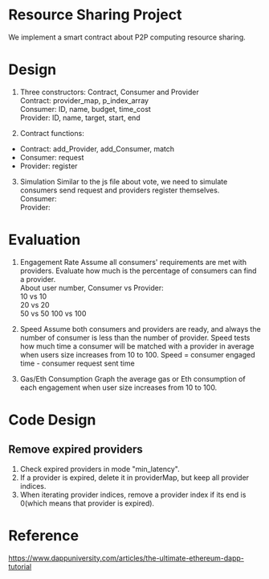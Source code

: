 # Resource Sharing Project
We implement a smart contract about P2P computing resource sharing. 

# Design

1. Three constructors: Contract, Consumer and Provider  
Contract:  provider_map, p_index_array  
Consumer:  ID, name, budget, time_cost  
Provider:  ID, name, target, start, end   

2. Contract functions:
* Contract: add_Provider, add_Consumer, match  
* Consumer: request  
* Provider: register  

3. Simulation
Similar to the js file about vote, we need to simulate consumers send request and providers register themselves.   
Consumer:  
Provider:  

# Evaluation
1. Engagement Rate
Assume all consumers' requirements are met with providers. Evaluate how much is the percentage of consumers can find a provider.  
About user number, Consumer vs Provider:  
10 vs 10  
20 vs 20  
50 vs 50
100 vs 100  

2. Speed
Assume both consumers and providers are ready, and always the number of consumer is less than the number of provider. Speed tests how much time a consumer will be matched with a provider in average when users size increases from 10 to 100. Speed = consumer engaged time - consumer request sent time

3. Gas/Eth Consumption
Graph the average gas or Eth consumption of each engagement when user size increases from 10 to 100.

# Code Design
## Remove expired providers
1. Check expired providers in mode "min_latency".
2. If a provider is expired, delete it in providerMap, but keep all provider indices.
3. When iterating provider indices, remove a provider index if its end is 0(which means that provider is expired). 

# Reference
https://www.dappuniversity.com/articles/the-ultimate-ethereum-dapp-tutorial